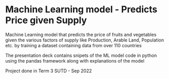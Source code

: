 # Machine Learning model - Predicts Price given Supply
Machine Learning model that predicts the price of fruits and vegetables given the various factors of supply like Production, Arable Land, Population etc. by training a dataset containing data from over 110 countries

The presentation deck contains snipets of the ML model code in python using the pandas framework along with explanations of the model

Project done in Term 3 SUTD - Sep 2022
